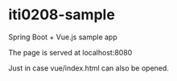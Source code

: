 # iti0208-sample
Spring Boot + Vue.js sample app

The page is served at localhost:8080

Just in case vue/index.html can also be opened.
